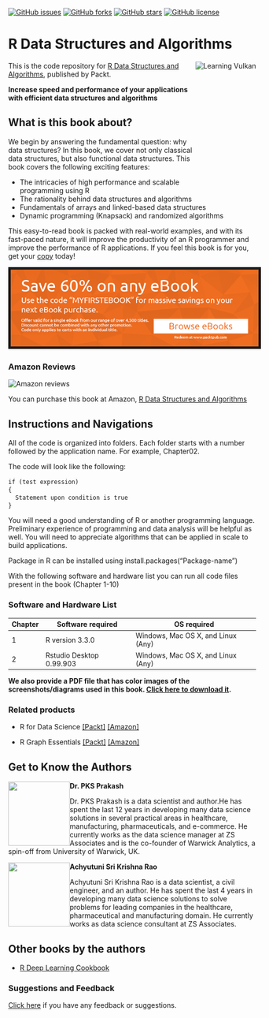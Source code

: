 [![GitHub issues](https://img.shields.io/github/issues/PacktPublishing/R-Data-Structures-and-Algorithms.svg)](https://github.com/PacktPublishing/R-Data-Structures-and-Algorithms/issues)   [![GitHub forks](https://img.shields.io/github/forks/PacktPublishing/R-Data-Structures-and-Algorithms.svg)](https://github.com/PacktPublishing/R-Data-Structures-and-Algorithms/network)   [![GitHub stars](https://img.shields.io/github/stars/PacktPublishing/R-Data-Structures-and-Algorithms.svg)](https://github.com/PacktPublishing/R-Data-Structures-and-Algorithms/stargazers)   [![GitHub license](https://img.shields.io/badge/license-MIT-blue.svg)](https://raw.githubusercontent.com/PacktPublishing/R-Data-Structures-and-Algorithms/master/License)

# R Data Structures and Algorithms
<a href="https://www.packtpub.com/application-development/r-data-structures-and-algorithms?utm_source=Github&amp;utm_medium=Repository&amp;utm_campaign=9781786465153"><img src="https://d1ldz4te4covpm.cloudfront.net/sites/default/files/imagecache/ppv4_main_book_cover/5153_5666_R%20Data%20Structures%20and%20Algorithms.png" alt="Learning Vulkan" height="256px" align="right"></a>

This is the code repository for [R Data Structures and Algorithms](https://www.packtpub.com/application-development/r-data-structures-and-algorithms?utm_source=Github&utm_medium=Repository&utm_campaign=9781786465153), published by Packt.


**Increase speed and performance of your applications with efficient data structures and algorithms**

## What is this book about?
We begin by answering the fundamental question: why data structures? In this book, we cover not only classical data structures, but also functional data structures.
This book covers the following exciting features:
* The intricacies of high performance and scalable programming using R
*	The rationality behind data structures and algorithms
*	Fundamentals of arrays and linked-based data structures
*	Dynamic programming (Knapsack) and randomized algorithms

This easy-to-read book is packed with real-world examples, and with its fast-paced nature, it will improve the productivity of an R programmer and improve the performance of R applications. If you feel this book is for you, get your [copy](https://www.amazon.com/Data-Structures-Algorithms-Dr-Prakash-ebook/dp/B01IF7NLIC/ref=sr_1_2?ie=UTF8&qid=1521014648&sr=8-2&keywords=R+Data+Structures+and+Algorithms) today!

<a href="https://www.packtpub.com/?utm_source=github&utm_medium=banner&utm_campaign=GitHubBanner" target="_blank"><img src="https://raw.githubusercontent.com/VishalMewadaPackt/Pictures-Repo/master/GitHub.png" 
alt="https://www.packtpub.com/" border="5" /></a>

### Amazon Reviews

![Amazon reviews](https://github.com/PacktPublishing/R-Data-Structures-and-Algorithms/blob/master/Amazon.png)

You can purchase this book at Amazon, [R Data Structures and Algorithms](https://www.amazon.com/dp/1786465159)

## Instructions and Navigations
All of the code is organized into folders. Each folder starts with a number followed by the application name. For example, Chapter02.

The code will look like the following:
```
if (test expression)
{
  Statement upon condition is true
}
```

You will need a good understanding of R or another programming language. Preliminary experience of programming and data analysis will be helpful as well. You will need to appreciate algorithms that can be applied in scale to build applications.

Package in R can be installed using install.packages(“Package-name”)

With the following software and hardware list you can run all code files present in the book (Chapter 1-10)

### Software and Hardware List

| Chapter  | Software required                   | OS required                        |
| -------- | ------------------------------------| -----------------------------------|
| 1        | R version 3.3.0                     | Windows, Mac OS X, and Linux (Any) |
| 2        | Rstudio Desktop 0.99.903            | Windows, Mac OS X, and Linux (Any) |

**We also provide a PDF file that has color images of the screenshots/diagrams used in this book. [Click here to download it](https://www.packtpub.com/sites/default/files/downloads/RDataStructuresandAlgorithms_ColorImages.pdf).**

### Related products
* R for Data Science [[Packt]](https://www.packtpub.com/big-data-and-business-intelligence/r-data-science?utm_source=Github&utm_medium=Repository&utm_campaign=9781784390860) [[Amazon]](https://www.amazon.com/dp/1784390860)

* R Graph Essentials [[Packt]](https://www.packtpub.com/big-data-and-business-intelligence/r-graph-essentials?utm_source=Github&utm_medium=Repository&utm_campaign=9781783554553) [[Amazon]](https://www.amazon.com/dp/178355455X)

## Get to Know the Authors
<p><img src="https://raw.githubusercontent.com/PacktPublishing/R-Data-Structures-and-Algorithms/master/A1.png" alt="" width="125" height="130" align="left" /></p>
<p><b>Dr. PKS Prakash</b></p>
<p>Dr. PKS Prakash is a data scientist and author.He has spent the last 12 years in developing many data science solutions in several practical areas in healthcare, manufacturing, pharmaceuticals, and e-commerce. He currently works as the data science manager at ZS Associates and is the co-founder of Warwick Analytics, a spin-off from University of Warwick, UK.</p> 
<p><img src="https://raw.githubusercontent.com/PacktPublishing/R-Data-Structures-and-Algorithms/master/A2.jpg" alt="" width="125" height="130" align="left" /></p>
<p><b>Achyutuni Sri Krishna Rao</b></p>
<p>Achyutuni Sri Krishna Rao is a data scientist, a civil engineer, and an author. He has spent the last 4 years in developing many data science solutions to solve problems for leading companies in the healthcare, pharmaceutical and manufacturing domain. He currently works as data science consultant at ZS Associates.</p>



## Other books by the authors
* [R Deep Learning Cookbook](https://www.packtpub.com/big-data-and-business-intelligence/r-deep-learning-cookbook)

### Suggestions and Feedback
[Click here](https://docs.google.com/forms/d/e/1FAIpQLSdy7dATC6QmEL81FIUuymZ0Wy9vH1jHkvpY57OiMeKGqib_Ow/viewform) if you have any feedback or suggestions.

